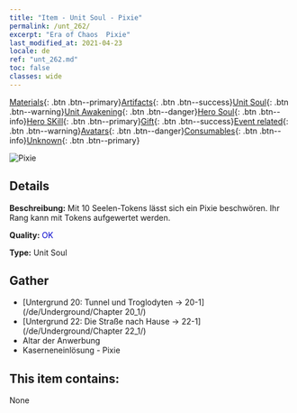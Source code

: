 ```yaml
---
title: "Item - Unit Soul - Pixie"
permalink: /unt_262/
excerpt: "Era of Chaos  Pixie"
last_modified_at: 2021-04-23
locale: de
ref: "unt_262.md"
toc: false
classes: wide
---
```

 [Materials](/ItemsDE/){: .btn .btn--primary}[Artifacts](/ItemsDE/Artifacts/){: .btn .btn--success}[Unit Soul](/ItemsDE/UnitSoul/){: .btn .btn--warning}[Unit Awakening](/ItemsDE/UnitAwakening/){: .btn .btn--danger}[Hero Soul](/ItemsDE/HeroSoul/){: .btn .btn--info}[Hero SKill](/ItemsDE/HeroSkill/){: .btn .btn--primary}[Gift](/ItemsDE/Gift/){: .btn .btn--success}[Event related](/ItemsDE/Events/){: .btn .btn--warning}[Avatars](/ItemsDE/Avatars/){: .btn .btn--danger}[Consumables](/ItemsDE/Consumables/){: .btn .btn--info}[Unknown](/ItemsDE/Unknown/){: .btn .btn--primary}

 ![Pixie](/images/u/ti_mofaxianling.jpg)

## Details
 **Beschreibung:** Mit 10 Seelen-Tokens lässt sich ein Pixie beschwören. Ihr Rang kann mit Tokens aufgewertet werden.

 **Quality:** <span style="color: #0000CD">OK</span>

 **Type:** Unit Soul

## Gather

*    [Untergrund 20: Tunnel und Troglodyten -> 20-1](/de/Underground/Chapter 20_1/) 
*    [Untergrund 22: Die Straße nach Hause -> 22-1](/de/Underground/Chapter 22_1/) 
*    Altar der Anwerbung 
*    Kaserneneinlösung - Pixie 

## This item contains:

  None

